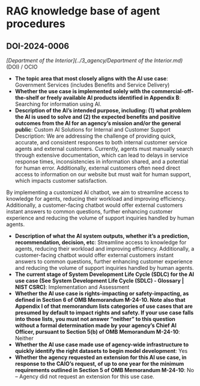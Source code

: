 # RAG knowledge base of agent procedures
## DOI-2024-0006
_[Department of the Interior](../3_agency/Department of the Interior.md)_ (DOI) / OCIO


+ **The topic area that most closely aligns with the AI use case**: Government Services (includes Benefits and Service Delivery)
+ **Whether the use case is implemented solely with the commercial-off-the-shelf or freely available AI products identified in Appendix B**: Searching for information using AI.
+ **Description of the AI’s intended purpose, including: (1) what problem the AI is used to solve and (2) the expected benefits and positive outcomes from the AI for an agency’s mission and/or the general public**: Custom AI Solutions for Internal and Customer Support
Description:    We are addressing the challenge of providing quick, accurate, and consistent responses to both internal customer service agents and external customers. Currently, agents must manually search through extensive documentation, which can lead to delays in service response times, inconsistencies in information shared, and a potential for human error. Additionally, external customers often need direct access to information on our website but must wait for human support, which impacts customer satisfaction.
 
By implementing a customized AI chatbot, we aim to streamline access to knowledge for agents, reducing their workload and improving efficiency. Additionally, a customer-facing chatbot would offer external customers instant answers to common questions, further enhancing customer experience and reducing the volume of support inquiries handled by human agents.
+ **Description of what the AI system outputs, whether it’s a prediction, recommendation, decision, etc**: Streamline access to knowledge for agents, reducing their workload and improving efficiency. Additionally, a customer-facing chatbot would offer external customers instant answers to common questions, further enhancing customer experience and reducing the volume of support inquiries handled by human agents.
+ **The current stage of System Development Life Cycle (SDLC) for the AI use case (See System Development Life Cycle (SDLC) - Glossary | NIST CSRC)**: Implementation and Assessment
+ **Whether the AI use case is rights-impacting or safety-impacting, as defined in Section 6 of OMB Memorandum M-24-10. Note also that Appendix I of that memorandum lists categories of use cases that are presumed by default to impact rights and safety. If your use case falls into those lists, you must not answer “neither” to this question without a formal determination made by your agency’s Chief AI Officer, pursuant to Section 5(b) of OMB Memorandum M-24-10**: Neither
+ **Whether the AI use case made use of agency-wide infrastructure to quickly identify the right datasets to begin model development**: Yes
+ **Whether the agency requested an extension for this AI use case, in response to the CAIO’s request, of up to one year for the minimum requirements outlined in Section 5 of OMB Memorandum M-24-10**: No – Agency did not request an extension for this use case.